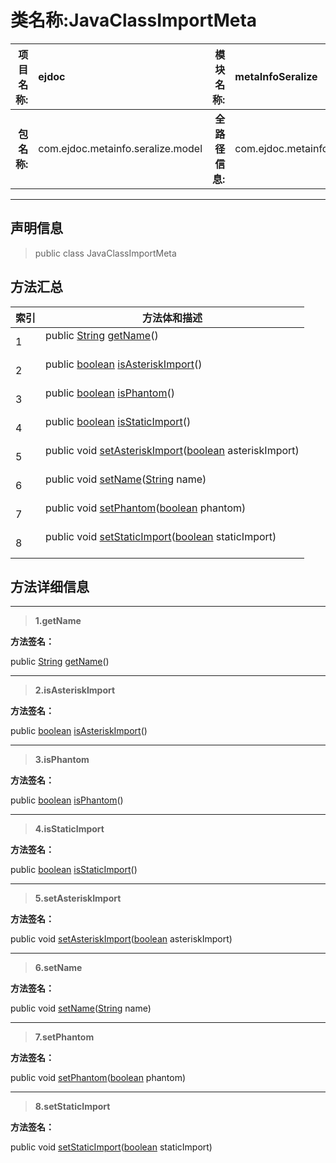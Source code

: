 # 类名称:JavaClassImportMeta

|  **项目名称:**    |  ejdoc    |   **模块名称:**   |metaInfoSeralize|
| ----: | :---- | ----: |:---- |
|   **包名称:**   |  com.ejdoc.metainfo.seralize.model    |   **全路径信息:**   |com.ejdoc.metainfo.seralize.model.JavaClassImportMeta|



















---

## 声明信息

> public class JavaClassImportMeta     














## 方法汇总

|   索引  |    方法体和描述   |
| ---- | ---- |
|1|public [String](https://docs.oracle.com/javase/8/docs/api/java/lang/String.html?is-external=true) [getName](#getname)()   <br/><br/>|
|2|public [boolean](https://docs.oracle.com/javase/8/docs/api/java/lang/Boolean.html?is-external=true) [isAsteriskImport](#isasteriskimport)()   <br/><br/>|
|3|public [boolean](https://docs.oracle.com/javase/8/docs/api/java/lang/Boolean.html?is-external=true) [isPhantom](#isphantom)()   <br/><br/>|
|4|public [boolean](https://docs.oracle.com/javase/8/docs/api/java/lang/Boolean.html?is-external=true) [isStaticImport](#isstaticimport)()   <br/><br/>|
|5|public void [setAsteriskImport](#setasteriskimport-boolean)([boolean](https://docs.oracle.com/javase/8/docs/api/java/lang/Boolean.html?is-external=true) asteriskImport)   <br/><br/>|
|6|public void [setName](#setname-string)([String](https://docs.oracle.com/javase/8/docs/api/java/lang/String.html?is-external=true) name)   <br/><br/>|
|7|public void [setPhantom](#setphantom-boolean)([boolean](https://docs.oracle.com/javase/8/docs/api/java/lang/Boolean.html?is-external=true) phantom)   <br/><br/>|
|8|public void [setStaticImport](#setstaticimport-boolean)([boolean](https://docs.oracle.com/javase/8/docs/api/java/lang/Boolean.html?is-external=true) staticImport)   <br/><br/>|







## 方法详细信息


---

> **1.<span id="getname">getName</span>**

**方法签名：** 

  public [String](https://docs.oracle.com/javase/8/docs/api/java/lang/String.html?is-external=true) [getName](#getname)()   










---

> **2.<span id="isasteriskimport">isAsteriskImport</span>**

**方法签名：** 

  public [boolean](https://docs.oracle.com/javase/8/docs/api/java/lang/Boolean.html?is-external=true) [isAsteriskImport](#isasteriskimport)()   










---

> **3.<span id="isphantom">isPhantom</span>**

**方法签名：** 

  public [boolean](https://docs.oracle.com/javase/8/docs/api/java/lang/Boolean.html?is-external=true) [isPhantom](#isphantom)()   










---

> **4.<span id="isstaticimport">isStaticImport</span>**

**方法签名：** 

  public [boolean](https://docs.oracle.com/javase/8/docs/api/java/lang/Boolean.html?is-external=true) [isStaticImport](#isstaticimport)()   










---

> **5.<span id="setasteriskimport-boolean">setAsteriskImport</span>**

**方法签名：** 

  public void [setAsteriskImport](#setasteriskimport-boolean)([boolean](https://docs.oracle.com/javase/8/docs/api/java/lang/Boolean.html?is-external=true) asteriskImport)   










---

> **6.<span id="setname-string">setName</span>**

**方法签名：** 

  public void [setName](#setname-string)([String](https://docs.oracle.com/javase/8/docs/api/java/lang/String.html?is-external=true) name)   










---

> **7.<span id="setphantom-boolean">setPhantom</span>**

**方法签名：** 

  public void [setPhantom](#setphantom-boolean)([boolean](https://docs.oracle.com/javase/8/docs/api/java/lang/Boolean.html?is-external=true) phantom)   










---

> **8.<span id="setstaticimport-boolean">setStaticImport</span>**

**方法签名：** 

  public void [setStaticImport](#setstaticimport-boolean)([boolean](https://docs.oracle.com/javase/8/docs/api/java/lang/Boolean.html?is-external=true) staticImport)   









